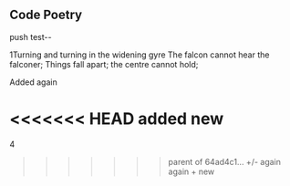 ## Code Poetry
push test--

1Turning and turning in the widening gyre
The falcon cannot hear the falconer;
Things fall apart; the centre cannot hold;

Added again

<<<<<<< HEAD
added new   
=======
4
>>>>>>> parent of 64ad4c1... +/- again again + new
